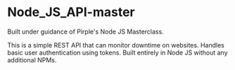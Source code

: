 # Node_JS_API-master

Built under guidance of Pirple's Node JS Masterclass.

This is a simple REST API that can monitor downtime on websites. Handles basic user authentication using tokens. Built entirely in Node JS without any additional NPMs.
